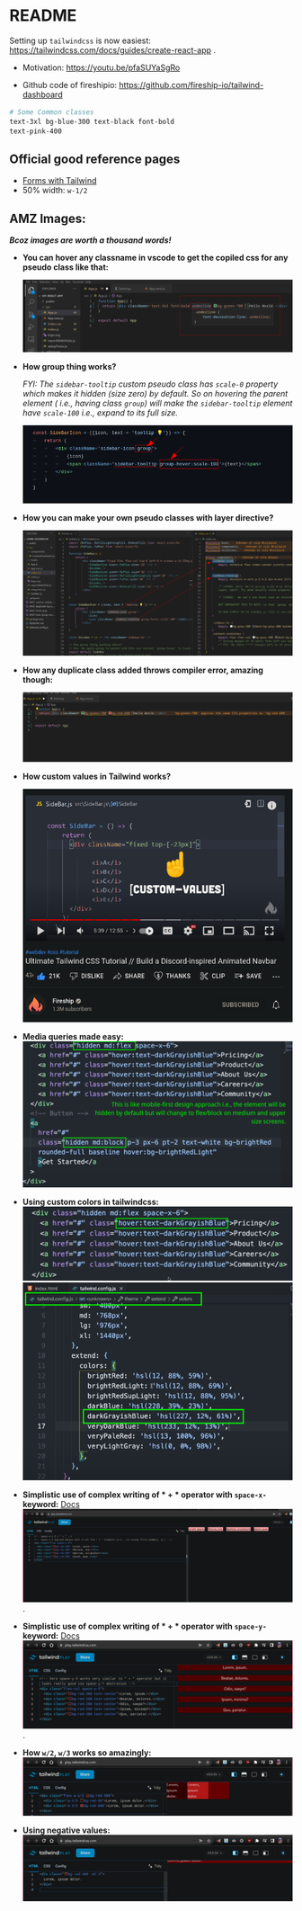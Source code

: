 # README

Setting up `tailwindcss` is now easiest: https://tailwindcss.com/docs/guides/create-react-app .

- Motivation: https://youtu.be/pfaSUYaSgRo

- Github code of fireshipio: https://github.com/fireship-io/tailwind-dashboard

```bash
# Some Common classes
text-3xl bg-blue-300 text-black font-bold
text-pink-400
```

## Official good reference pages

- [Forms with Tailwind](https://v1.tailwindcss.com/components/forms)
- 50% width: `w-1/2`

## AMZ Images:

**_Bcoz images are worth a thousand words!_**

- **You can hover any classname in vscode to get the copiled css for any pseudo class like that:**

  ![](./AMZ-hover.png)

- **How group thing works?**

  _FYI: The `sidebar-tooltip` custom pseudo class has `scale-0` property which makes it hidden (size zero) by default. So on hovering the parent element ( i.e., having class `group`) will make the `sidebar-tooltip` element have `scale-100` i.e., expand to its full size._

  ![](./AMZ-how-group-works-magic.png)

- **How you can make your own pseudo classes with layer directive?**

  ![](./AMZ-custom-classes-with-layer-directive.png)

- **How any duplicate class added throws compiler error, amazing though:**

  ![](./AMZ-duplicate-bg-error.png)

- **How custom values in Tailwind works?**

  ![](./AMZ-custom-values.png)

- **Media queries made easy:** ![](./AMZ-custom-screen-size-usages.png)

- **Using custom colors in tailwindcss:** ![](./AMZ-custom-colors-1.png) ![](./AMZ-custom-colors-2.png)

- **Simplistic use of complex writing of \* + \* operator with `space-x-` keyword:** [Docs](https://tailwindcss.com/docs/space) ![](./AMZ-star+star-application.png).

- **Simplistic use of complex writing of \* + \* operator with `space-y-` keyword:** [Docs](https://tailwindcss.com/docs/space) ![](./AMZ-star+star-application-y.png).

- **How `w/2`, `w/3` works so amazingly:** ![](./AMZ-w-slash-number-works-cool.png)

- **Using negative values:** ![](./AMZ-negative-magin-values.png)
